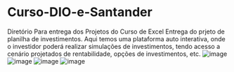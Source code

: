 # Curso-DIO-e-Santander
Diretório Para entrega dos Projetos do Curso de Excel
Entrega do prjeto de planilha de investimentos. Aqui temos uma plataforma auto interativa, onde o investidor poderá realizar simulações de investimentos, tendo acesso a cenário projetados de rentabilidade, opções de investimentos, etc.
![image](https://github.com/user-attachments/assets/416c2eaf-98ed-4db2-83e5-a1bd2873e98b)
![image](https://github.com/user-attachments/assets/91c9ce67-3a5f-45b9-b921-9969a4dfd42f)
![image](https://github.com/user-attachments/assets/27406aea-738e-4552-8fb2-5f0b80e3f7c4)
![image](https://github.com/user-attachments/assets/d5b7373e-7d71-4b60-9661-f93548b8d7b0)
